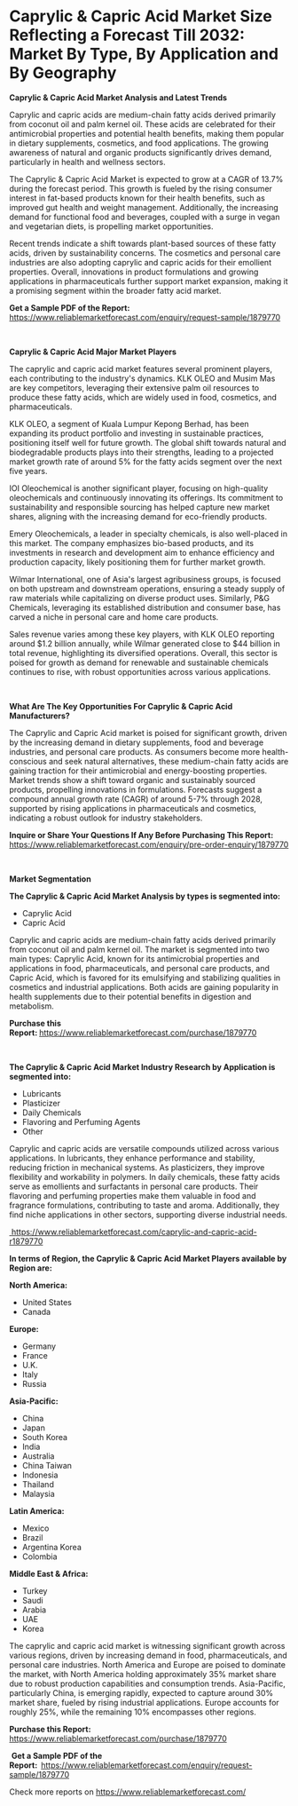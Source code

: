 <p><h1>Caprylic & Capric Acid Market Size Reflecting a Forecast Till 2032: Market By Type, By Application and By Geography</h1></p><p><strong>Caprylic & Capric Acid Market Analysis and Latest Trends</strong></p>
<p><p>Caprylic and capric acids are medium-chain fatty acids derived primarily from coconut oil and palm kernel oil. These acids are celebrated for their antimicrobial properties and potential health benefits, making them popular in dietary supplements, cosmetics, and food applications. The growing awareness of natural and organic products significantly drives demand, particularly in health and wellness sectors. </p><p>The Caprylic & Capric Acid Market is expected to grow at a CAGR of 13.7% during the forecast period. This growth is fueled by the rising consumer interest in fat-based products known for their health benefits, such as improved gut health and weight management. Additionally, the increasing demand for functional food and beverages, coupled with a surge in vegan and vegetarian diets, is propelling market opportunities.</p><p>Recent trends indicate a shift towards plant-based sources of these fatty acids, driven by sustainability concerns. The cosmetics and personal care industries are also adopting caprylic and capric acids for their emollient properties. Overall, innovations in product formulations and growing applications in pharmaceuticals further support market expansion, making it a promising segment within the broader fatty acid market.</p></p>
<p><strong>Get a Sample PDF of the Report:&nbsp;</strong> <a href="https://www.reliablemarketforecast.com/enquiry/request-sample/1879770?utm_campaign=2452&utm_medium=2&utm_source=Github&utm_content=ia&utm_term=03042025&utm_id=caprylic-capric-acid">https://www.reliablemarketforecast.com/enquiry/request-sample/1879770</a></p>
<p>&nbsp;</p>
<p><strong>Caprylic & Capric Acid Major Market Players</strong></p>
<p><p>The caprylic and capric acid market features several prominent players, each contributing to the industry's dynamics. KLK OLEO and Musim Mas are key competitors, leveraging their extensive palm oil resources to produce these fatty acids, which are widely used in food, cosmetics, and pharmaceuticals. </p><p>KLK OLEO, a segment of Kuala Lumpur Kepong Berhad, has been expanding its product portfolio and investing in sustainable practices, positioning itself well for future growth. The global shift towards natural and biodegradable products plays into their strengths, leading to a projected market growth rate of around 5% for the fatty acids segment over the next five years.</p><p>IOI Oleochemical is another significant player, focusing on high-quality oleochemicals and continuously innovating its offerings. Its commitment to sustainability and responsible sourcing has helped capture new market shares, aligning with the increasing demand for eco-friendly products.</p><p>Emery Oleochemicals, a leader in specialty chemicals, is also well-placed in this market. The company emphasizes bio-based products, and its investments in research and development aim to enhance efficiency and production capacity, likely positioning them for further market growth.</p><p>Wilmar International, one of Asia's largest agribusiness groups, is focused on both upstream and downstream operations, ensuring a steady supply of raw materials while capitalizing on diverse product uses. Similarly, P&G Chemicals, leveraging its established distribution and consumer base, has carved a niche in personal care and home care products.</p><p>Sales revenue varies among these key players, with KLK OLEO reporting around $1.2 billion annually, while Wilmar generated close to $44 billion in total revenue, highlighting its diversified operations. Overall, this sector is poised for growth as demand for renewable and sustainable chemicals continues to rise, with robust opportunities across various applications.</p></p>
<p>&nbsp;</p>
<p><strong>What Are The Key Opportunities For Caprylic & Capric Acid Manufacturers?</strong></p>
<p><p>The Caprylic and Capric Acid market is poised for significant growth, driven by the increasing demand in dietary supplements, food and beverage industries, and personal care products. As consumers become more health-conscious and seek natural alternatives, these medium-chain fatty acids are gaining traction for their antimicrobial and energy-boosting properties. Market trends show a shift toward organic and sustainably sourced products, propelling innovations in formulations. Forecasts suggest a compound annual growth rate (CAGR) of around 5-7% through 2028, supported by rising applications in pharmaceuticals and cosmetics, indicating a robust outlook for industry stakeholders.</p></p>
<p><strong>Inquire or Share Your Questions If Any Before Purchasing This Report:</strong> <a href="https://www.reliablemarketforecast.com/enquiry/pre-order-enquiry/1879770?utm_campaign=2452&utm_medium=2&utm_source=Github&utm_content=ia&utm_term=03042025&utm_id=caprylic-capric-acid">https://www.reliablemarketforecast.com/enquiry/pre-order-enquiry/1879770</a></p>
<p>&nbsp;</p>
<p><strong>Market Segmentation</strong></p>
<p><strong>The Caprylic & Capric Acid Market Analysis by types is segmented into:</strong></p>
<p><ul><li>Caprylic Acid</li><li>Capric Acid</li></ul></p>
<p><p>Caprylic and capric acids are medium-chain fatty acids derived primarily from coconut oil and palm kernel oil. The market is segmented into two main types: Caprylic Acid, known for its antimicrobial properties and applications in food, pharmaceuticals, and personal care products, and Capric Acid, which is favored for its emulsifying and stabilizing qualities in cosmetics and industrial applications. Both acids are gaining popularity in health supplements due to their potential benefits in digestion and metabolism.</p></p>
<p><strong>Purchase this Report:&nbsp;</strong><a href="https://www.reliablemarketforecast.com/purchase/1879770?utm_campaign=2452&utm_medium=2&utm_source=Github&utm_content=ia&utm_term=03042025&utm_id=caprylic-capric-acid">https://www.reliablemarketforecast.com/purchase/1879770</a></p>
<p>&nbsp;</p>
<p><strong>The Caprylic & Capric Acid Market Industry Research by Application is segmented into:</strong></p>
<p><ul><li>Lubricants</li><li>Plasticizer</li><li>Daily Chemicals</li><li>Flavoring and Perfuming Agents</li><li>Other</li></ul></p>
<p><p>Caprylic and capric acids are versatile compounds utilized across various applications. In lubricants, they enhance performance and stability, reducing friction in mechanical systems. As plasticizers, they improve flexibility and workability in polymers. In daily chemicals, these fatty acids serve as emollients and surfactants in personal care products. Their flavoring and perfuming properties make them valuable in food and fragrance formulations, contributing to taste and aroma. Additionally, they find niche applications in other sectors, supporting diverse industrial needs.</p></p>
<p><a href="https://www.reliablemarketforecast.com/caprylic-and-capric-acid-r1879770?utm_campaign=2452&utm_medium=2&utm_source=Github&utm_content=ia&utm_term=03042025&utm_id=caprylic-capric-acid">&nbsp;https://www.reliablemarketforecast.com/caprylic-and-capric-acid-r1879770</a></p>
<p><strong>In terms of Region, the Caprylic & Capric Acid Market Players available by Region are:</strong></p>
<p>
    <p> <strong> North America: </strong>
        <ul>
            <li>United States</li>
            <li>Canada</li>
        </ul>
        </p> 
    <p> <strong> Europe: </strong>
        <ul>
            <li>Germany</li>
            <li>France</li>
            <li>U.K.</li>
            <li>Italy</li>
            <li>Russia</li>
        </ul>
        </p> 
    <p> <strong> Asia-Pacific: </strong>
        <ul>
            <li>China</li>
            <li>Japan</li>
            <li>South Korea</li>
            <li>India</li>
            <li>Australia</li>
            <li>China Taiwan</li>
            <li>Indonesia</li>
            <li>Thailand</li>
            <li>Malaysia</li>
        </ul>
        </p> 
    <p> <strong> Latin America: </strong>
        <ul>
            <li>Mexico</li>
            <li>Brazil</li>
            <li>Argentina Korea</li>
            <li>Colombia</li>
        </ul>
        </p> 
    <p> <strong> Middle East & Africa: </strong>
        <ul>
            <li>Turkey</li>
            <li>Saudi</li>
            <li>Arabia</li>
            <li>UAE</li>
            <li>Korea</li>
        </ul>
    </p>
    </p>
<p><p>The caprylic and capric acid market is witnessing significant growth across various regions, driven by increasing demand in food, pharmaceuticals, and personal care industries. North America and Europe are poised to dominate the market, with North America holding approximately 35% market share due to robust production capabilities and consumption trends. Asia-Pacific, particularly China, is emerging rapidly, expected to capture around 30% market share, fueled by rising industrial applications. Europe accounts for roughly 25%, while the remaining 10% encompasses other regions.</p></p>
<p><strong>Purchase this Report: </strong><a href="https://www.reliablemarketforecast.com/purchase/1879770?utm_campaign=2452&utm_medium=2&utm_source=Github&utm_content=ia&utm_term=03042025&utm_id=caprylic-capric-acid">https://www.reliablemarketforecast.com/purchase/1879770</a></p>
<p>&nbsp;<strong>Get a Sample PDF of the Report:&nbsp;&nbsp;</strong><a href="https://www.reliablemarketforecast.com/enquiry/request-sample/1879770?utm_campaign=2452&utm_medium=2&utm_source=Github&utm_content=ia&utm_term=03042025&utm_id=caprylic-capric-acid">https://www.reliablemarketforecast.com/enquiry/request-sample/1879770</a></p>
<p><strong></strong></p>
<p>Check more reports on <a href="https://www.reliablemarketforecast.com/?utm_campaign=2452&utm_medium=2&utm_source=Github&utm_content=ia&utm_term=03042025&utm_id=caprylic-capric-acid">https://www.reliablemarketforecast.com/</a></p>